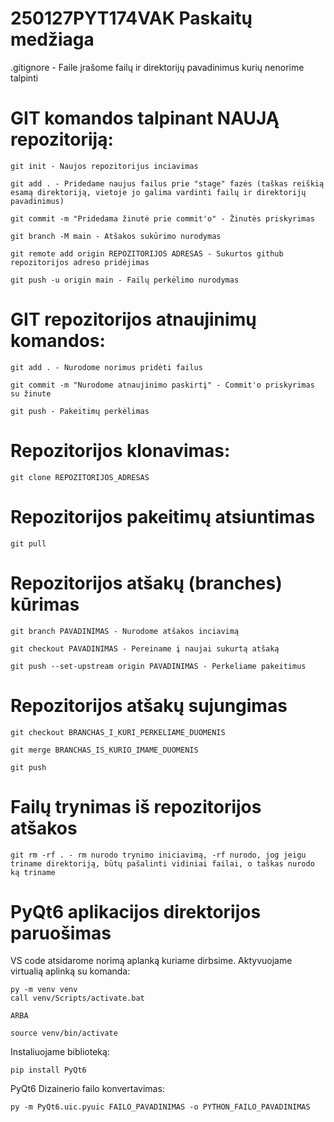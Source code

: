 # 250127PYT174VAK Paskaitų medžiaga

.gitignore - Faile įrašome failų ir direktorijų pavadinimus kurių nenorime talpinti

# GIT komandos talpinant NAUJĄ repozitoriją:

    git init - Naujos repozitorijus inciavimas

    git add . - Pridedame naujus failus prie "stage" fazės (taškas reiškią esamą direktoriją, vietoje jo galima vardinti failų ir direktorijų pavadinimus)

    git commit -m "Pridedama žinutė prie commit'o" - Žinutės priskyrimas

    git branch -M main - Atšakos sukūrimo nurodymas

    git remote add origin REPOZITORIJOS ADRESAS - Sukurtos github repozitorijos adreso pridėjimas

    git push -u origin main - Failų perkėlimo nurodymas

# GIT repozitorijos atnaujinimų komandos:

    git add . - Nurodome norimus pridėti failus

    git commit -m "Nurodome atnaujinimo paskirtį" - Commit'o priskyrimas su žinute

    git push - Pakeitimų perkėlimas

# Repozitorijos klonavimas:

    git clone REPOZITORIJOS_ADRESAS

# Repozitorijos pakeitimų atsiuntimas

    git pull

# Repozitorijos atšakų (branches) kūrimas

    git branch PAVADINIMAS - Nurodome atšakos inciavimą

    git checkout PAVADINIMAS - Pereiname į naujai sukurtą atšaką

    git push --set-upstream origin PAVADINIMAS - Perkeliame pakeitimus 


# Repozitorijos atšakų sujungimas

    git checkout BRANCHAS_I_KURI_PERKELIAME_DUOMENIS

    git merge BRANCHAS_IS_KURIO_IMAME_DUOMENIS

    git push

# Failų trynimas iš repozitorijos atšakos

    git rm -rf . - rm nurodo trynimo iniciavimą, -rf nurodo, jog jeigu triname direktoriją, būtų pašalinti vidiniai failai, o taškas nurodo ką triname

# PyQt6 aplikacijos direktorijos paruošimas

VS code atsidarome norimą aplanką kuriame dirbsime. Aktyvuojame virtualią aplinką su komanda:

    py -m venv venv
    call venv/Scripts/activate.bat 

    ARBA

    source venv/bin/activate

Instaliuojame biblioteką:

    pip install PyQt6

PyQt6 Dizainerio failo konvertavimas:

    py -m PyQt6.uic.pyuic FAILO_PAVADINIMAS -o PYTHON_FAILO_PAVADINIMAS


